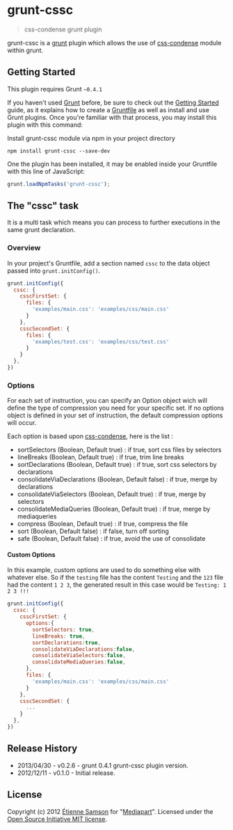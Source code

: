 # grunt-cssc

> css-condense grunt plugin

grunt-cssc is a [grunt](https://github.com/gruntjs/grunt) plugin which allows the use of [css-condense](https://github.com/rstacruz/css-condense) module within grunt.

## Getting Started
This plugin requires Grunt `~0.4.1`

If you haven't used [Grunt](http://gruntjs.com/) before, be sure to check out the [Getting Started](http://gruntjs.com/getting-started) guide, as it explains how to create a [Gruntfile](http://gruntjs.com/sample-gruntfile) as well as install and use Grunt plugins. Once you're familiar with that process, you may install this plugin with this command:

Install grunt-cssc module via npm in your project directory
```shell
npm install grunt-cssc --save-dev
```

One the plugin has been installed, it may be enabled inside your Gruntfile with this line of JavaScript:

```js
grunt.loadNpmTasks('grunt-cssc');
```

## The "cssc" task

It is a multi task which means you can process to further executions in the same grunt declaration.

### Overview
In your project's Gruntfile, add a section named `cssc` to the data object passed into `grunt.initConfig()`.

```js
grunt.initConfig({
  cssc: {
    csscFirstSet: {
      files: {
        'examples/main.css': 'examples/css/main.css'
      }
    },
    csscSecondSet: {
      files: {
        'examples/test.css': 'examples/css/test.css'
      }
    }
  },
})
```

### Options

For each set of instruction, you can specify an Option object wich will define the type of compression you need for your specific set.
If no options object is defined in your set of instruction, the default compression options will occur.

Each option is based upon [css-condense](https://github.com/rstacruz/css-condense#command-line-usage), here is the list :

* sortSelectors (Boolean, Default true) : if true, sort css files by selectors
* lineBreaks (Boolean, Default true) : if true, trim line breaks
* sortDeclarations (Boolean, Default true) : if true, sort css selectors by declarations
* consolidateViaDeclarations (Boolean, Default false) : if true, merge by declarations
* consolidateViaSelectors (Boolean, Default true) : if true, merge by selectors
* consolidateMediaQueries (Boolean, Default true) : if true, merge by mediaqueries
* compress (Boolean, Default true) : if true, compress the file
* sort (Boolean, Default false) : if false, turn off sorting
* safe (Boolean, Default false) : if true, avoid the use of consolidate


#### Custom Options
In this example, custom options are used to do something else with whatever else. So if the `testing` file has the content `Testing` and the `123` file had the content `1 2 3`, the generated result in this case would be `Testing: 1 2 3 !!!`

```js
grunt.initConfig({
  cssc: {
    csscFirstSet: {
      options:{
        sortSelectors: true,
        lineBreaks: true,
        sortDeclarations:true,
        consolidateViaDeclarations:false,
        consolidateViaSelectors:false,
        consolidateMediaQueries:false,
      },
      files: {
        'examples/main.css': 'examples/css/main.css'
      }
    },
    csscSecondSet: {
      ...
    }
  },
})
```

####

## Release History
* 2013/04/30 - v0.2.6 - grunt 0.4.1 grunt-cssc plugin version.
* 2012/12/11 - v0.1.0 - Initial release.

## License
Copyright (c) 2012 [Étienne Samson](https://github.com/etiennesamson) for "[Mediapart](https://github.com/mediapart)".
Licensed under the [Open Source Initiative MIT license](http://opensource.org/licenses/MIT).
